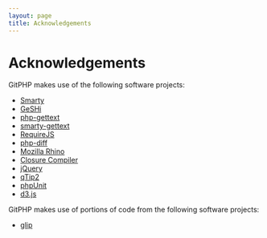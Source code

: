 ```yaml
---
layout: page
title: Acknowledgements
---
```

# Acknowledgements

GitPHP makes use of the following software projects:

* [Smarty](http://www.smarty.net/)
* [GeSHi](http://qbnz.com/highlighter/)
* [php-gettext](https://launchpad.net/php-gettext)
* [smarty-gettext](http://smarty-gettext.sourceforge.net/)
* [RequireJS](http://requirejs.org/)
* [php-diff](https://github.com/chrisboulton/php-diff)
* [Mozilla Rhino](http://www.mozilla.org/rhino/)
* [Closure Compiler](https://developers.google.com/closure/compiler/)
* [jQuery](http://jquery.com/)
* [qTip2](http://craigsworks.com/projects/qtip2/)
* [phpUnit](http://www.phpunit.de/)
* [d3.js](http://d3js.org/)

GitPHP makes use of portions of code from the following software projects:

* [glip](https://github.com/patrikf/glip)
